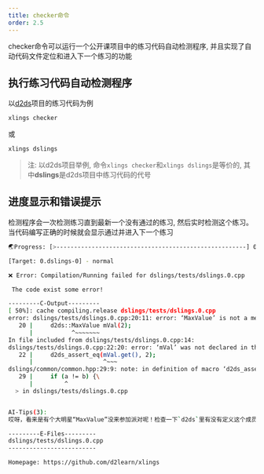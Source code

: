 ```yaml
---
title: checker命令
order: 2.5
---
```


checker命令可以运行一个公开课项目中的练习代码自动检测程序, 并且实现了自动代码文件定位和进入下一个练习的功能

## 执行练习代码自动检测程序

以[d2ds](https://github.com/d2learn/d2ds)项目的练习代码为例

```bash
xlings checker
```

或

```bash
xlings dslings
```

> 注: 以d2ds项目举例, 命令`xlings checker`和`xlings dslings`是等价的, 其中**dslings**是d2ds项目中练习代码的代号

## 进度显示和错误提示

检测程序会一次检测练习直到最新一个没有通过的练习, 然后实时检测这个练习。当代码编写正确的时候就会显示通过并进入下一个练习

```bash
🌏Progress: [>------------------------------------------------------] 0/54

[Target: 0.dslings-0] - normal

❌ Error: Compilation/Running failed for dslings/tests/dslings.0.cpp

 The code exist some error!

---------C-Output---------
[ 50%]: cache compiling.release dslings/tests/dslings.0.cpp
error: dslings/tests/dslings.0.cpp:20:11: error: ‘MaxValue’ is not a member of ‘d2ds’
   20 |     d2ds::MaxValue mVal(2);
      |           ^~~~~~~~
In file included from dslings/tests/dslings.0.cpp:14:
dslings/tests/dslings.0.cpp:22:20: error: ‘mVal’ was not declared in this scope
   22 |     d2ds_assert_eq(mVal.get(), 2);
      |                    ^~~~
dslings/common/common.hpp:29:9: note: in definition of macro ‘d2ds_assert_eq’
   29 |     if (a != b) {\
      |         ^
  > in dslings/tests/dslings.0.cpp


AI-Tips(3):
哎呀，看来是有个大明星“MaxValue”没来参加派对呢！检查一下`d2ds`里有没有定义这个成员哦。顺便看看`mVal`是不是迷路了，没在正确的舞台上表演呢？✨

---------E-Files---------
dslings/tests/dslings.0.cpp
-------------------------

Homepage: https://github.com/d2learn/xlings

```